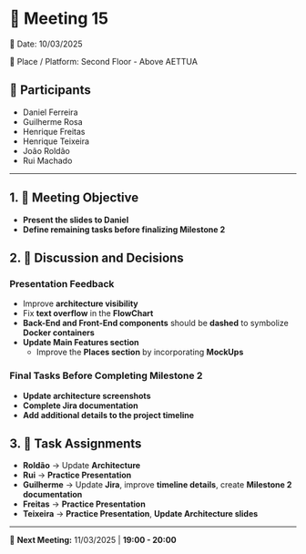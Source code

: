 # 📝 Meeting 15  

📅 Date: 10/03/2025  

📍 Place / Platform: Second Floor - Above AETTUA  

## 👥 Participants  

- Daniel Ferreira  
- Guilherme Rosa  
- Henrique Freitas  
- Henrique Teixeira  
- João Roldão  
- Rui Machado  

---

## 1. 🎯 Meeting Objective  

- **Present the slides to Daniel**  
- **Define remaining tasks before finalizing Milestone 2**  

## 2. 💬 Discussion and Decisions  

### **Presentation Feedback**  

- Improve **architecture visibility**  
- Fix **text overflow** in the **FlowChart**  
- **Back-End and Front-End components** should be **dashed** to symbolize **Docker containers**  
- **Update Main Features section**  
  - Improve the **Places section** by incorporating **MockUps**  

### **Final Tasks Before Completing Milestone 2**  

- **Update architecture screenshots**  
- **Complete Jira documentation**  
- **Add additional details to the project timeline**  

## 3. 📝 Task Assignments  

- **Roldão** → Update **Architecture**  
- **Rui** → **Practice Presentation**  
- **Guilherme** → Update **Jira**, improve **timeline details**, create **Milestone 2 documentation**  
- **Freitas** → **Practice Presentation**  
- **Teixeira** → **Practice Presentation**, **Update Architecture slides**  

---

📅 **Next Meeting:** 11/03/2025 | **19:00 - 20:00**  
